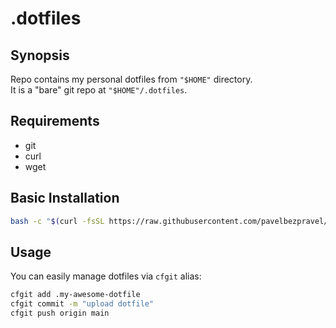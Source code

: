 # .dotfiles

## Synopsis

Repo contains my personal dotfiles from `"$HOME"` directory.  
It is a "bare" git repo at `"$HOME"/.dotfiles`.  

## Requirements

- git  
- curl  
- wget  

## Basic Installation

```sh
bash -c "$(curl -fsSL https://raw.githubusercontent.com/pavelbezpravel/.dotfiles/main/.config/setup/install.sh)"
```

## Usage

You can easily manage dotfiles via `cfgit` alias:

```sh
cfgit add .my-awesome-dotfile
cfgit commit -m "upload dotfile"
cfgit push origin main
```
